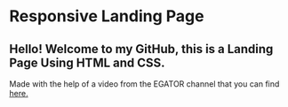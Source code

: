 # Responsive Landing Page 
## Hello! Welcome to my GitHub, this is a Landing Page Using HTML and CSS. 
Made with the help of a video from the EGATOR channel that you can find [here.](<https://www.youtube.com/watch?v=GfqAfNj7ud4&list=PLkpj4dZsD5byAyyhQs6bASim7Z_WSqxDw&index=11>)
